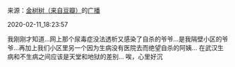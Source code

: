 来源：[金树树（来自豆瓣）](https://www.douban.com/people/147024697/)的[广播](https://www.douban.com/people/147024697/status/2804560930/)


2020-02-11_18:23:57


我刚刚才知道…网上那个尿毒症没法透析又感染了自杀的爷爷…是我隔壁小区的爷爷…再加上我们小区里另一个因为生病没有医院去而绝望自杀的阿姨…
在武汉生病和不生病之间应该是天堂和地狱的差别…
唉，心里好沉
